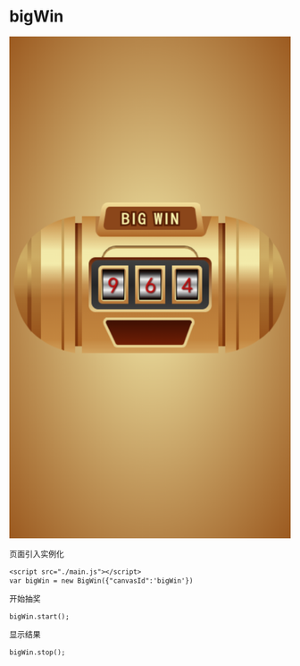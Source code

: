 # bigWin
![Image text](https://github.com/Lsuihua/bigWin/blob/main/bigwin.png)

页面引入实例化

```
<script src="./main.js"></script>
var bigWin = new BigWin({"canvasId":'bigWin'})

```

开始抽奖
```
bigWin.start();
```

显示结果
```
bigWin.stop();
```
